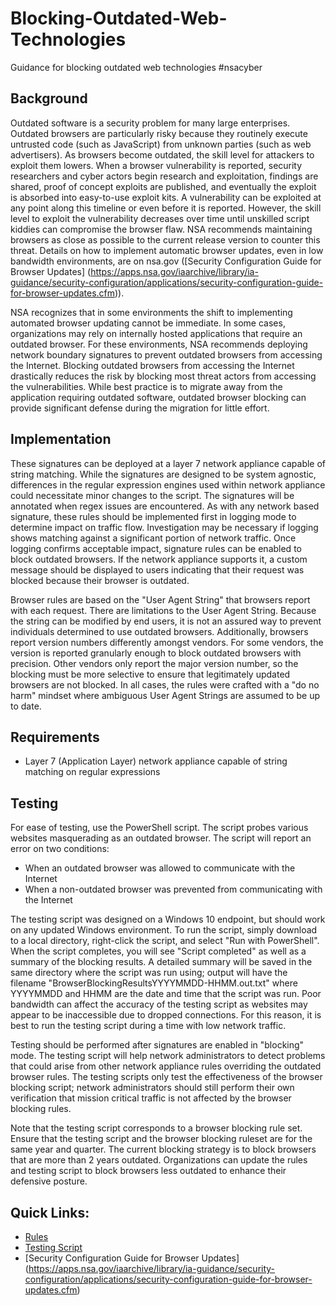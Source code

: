 # Blocking-Outdated-Web-Technologies

Guidance for blocking outdated web technologies #nsacyber


## Background
Outdated software is a security problem for many large enterprises. Outdated browsers are particularly risky because they routinely execute untrusted code (such as JavaScript) from unknown parties (such as web advertisers). As browsers become outdated, the skill level for attackers to exploit them lowers. When a browser vulnerability is reported, security researchers and cyber actors begin research and exploitation, findings are shared, proof of concept exploits are published, and eventually the exploit is absorbed into easy-to-use exploit kits. A vulnerability can be exploited at any point along this timeline or even before it is reported. However, the skill level to exploit the vulnerability decreases over time until unskilled script kiddies can compromise the browser flaw. NSA recommends maintaining browsers as close as possible to the current release version to counter this threat. Details on how to implement automatic browser updates, even in low bandwidth environments, are on nsa.gov ([Security Configuration Guide for Browser Updates] (https://apps.nsa.gov/iaarchive/library/ia-guidance/security-configuration/applications/security-configuration-guide-for-browser-updates.cfm)). 

NSA recognizes that in some environments the shift to implementing automated browser updating cannot be immediate. In some cases, organizations may rely on internally hosted applications that require an outdated browser. For these environments, NSA recommends deploying network boundary signatures to prevent outdated browsers from accessing the Internet. Blocking outdated browsers from accessing the Internet drastically reduces the risk by blocking most threat actors from accessing the vulnerabilities. While best practice is to migrate away from the application requiring outdated software, outdated browser blocking can provide significant defense during the migration for little effort. 


## Implementation
These signatures can be deployed at a layer 7 network appliance capable of string matching. While the signatures are designed to be system agnostic, differences in the regular expression engines used within network appliance could necessitate minor changes to the script. The signatures will be annotated when regex issues are encountered. As with any network based signature, these rules should be implemented first in logging mode to determine impact on traffic flow. Investigation may be necessary if logging shows matching against a significant portion of network traffic. Once logging confirms acceptable impact, signature rules can be enabled to block outdated browsers. If the network appliance supports it, a custom message should be displayed to users indicating that their request was blocked because their browser is outdated. 

Browser rules are based on the "User Agent String" that browsers report with each request. There are limitations to the User Agent String. Because the string can be modified by end users, it is not an assured way to prevent individuals determined to use outdated browsers. Additionally, browsers report version numbers differently amongst vendors. For some vendors, the version is reported granularly enough to block outdated browsers with precision. Other vendors only report the major version number, so the blocking must be more selective to ensure that legitimately updated browsers are not blocked. In all cases, the rules were crafted with a "do no harm" mindset where ambiguous User Agent Strings are assumed to be up to date.

## Requirements
* Layer 7 (Application Layer) network appliance capable of string matching on regular expressions


## Testing
For ease of testing, use the PowerShell script. The script probes various websites masquerading as an outdated browser. The script will report an error on two conditions:
* When an outdated browser was allowed to communicate with the Internet
* When a non-outdated browser was prevented from communicating with the Internet

The testing script was designed on a Windows 10 endpoint, but should work on any updated Windows environment. To run the script, simply download to a local directory, right-click the script, and select "Run with PowerShell". When the script completes, you will see "Script completed" as well as a summary of the blocking results. A detailed summary will be saved in the same directory where the script was run using; output will have the filename "BrowserBlockingResultsYYYYMMDD-HHMM.out.txt" where YYYYMMDD and HHMM are the date and time that the script was run. Poor bandwidth can affect the accuracy of the testing script as websites may appear to be inaccessible due to dropped connections. For this reason, it is best to run the testing script during a time with low network traffic. 

Testing should be performed after signatures are enabled in "blocking" mode. The testing script will help network administrators to detect problems that could arise from other network appliance rules overriding the outdated browser rules. The testing scripts only test the effectiveness of the browser blocking script; network administrators should still perform their own verification that mission critical traffic is not affected by the browser blocking rules. 

Note that the testing script corresponds to a browser blocking rule set. Ensure that the testing script and the browser blocking ruleset are for the same year and quarter. The current blocking strategy is to block browsers that are more than 2 years outdated. Organizations can update the rules and testing script to block browsers less outdated to enhance their defensive posture. 

## Quick Links:
* [Rules](https://github.com/nsacyber/OutdatedBrowserRules/rules.txt)
* [Testing Script](https://github.com/nsacyber/OutdatedBrowserRules/testBrowserBlocking.ps1)
* [Security Configuration Guide for Browser Updates] (https://apps.nsa.gov/iaarchive/library/ia-guidance/security-configuration/applications/security-configuration-guide-for-browser-updates.cfm)
